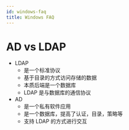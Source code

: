 ```yaml
---
id: windows-faq
title: Windows FAQ
---
```


# AD vs LDAP

* LDAP
  * 是一个标准协议
  * 基于目录的方式访问存储的数据
  * 本质后端是一个数据库
  * LDAP 是与数据库的通信协议
* AD
  * 是一个私有软件应用
  * 是一个数据库，提高了认证，目录，策略等
  * 支持 LDAP 的方式进行交互

